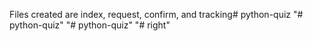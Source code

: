 Files created are index, request, confirm, and tracking#   p y t h o n - q u i z  
 "# python-quiz" 
"# python-quiz" 
"# right" 

